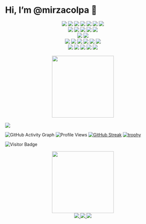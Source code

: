 # Hi, I’m @mirzacolpa 👋

<div align="center">
  <img src="https://img.shields.io/badge/Python-blue?logo=python&logoColor=white&style=for-the-badge"/>
  <img src="https://img.shields.io/badge/Java-orange?logo=java&logoColor=white&style=for-the-badge"/>
  <img src="https://img.shields.io/badge/C%23-blue?logo=csharp&logoColor=white&style=for-the-badge"/>
  <img src="https://img.shields.io/badge/PHP-777BB4?style=for-the-badge&logo=php&logoColor=white"/>
  <img src="https://img.shields.io/badge/JavaScript-F7DF1E?style=for-the-badge&logo=javascript&logoColor=black"/>
  <img src="https://img.shields.io/badge/HTML5-E34F26?style=for-the-badge&logo=html5&logoColor=white"/>
  <img src="https://img.shields.io/badge/CSS-1572B6?style=for-the-badge&logo=css3&logoColor=white"/>
  <br>
  <img src="https://img.shields.io/badge/Visual_Studio_Code-blue?style=for-the-badge&logo=visual-studio-code"/>
  <img src="https://img.shields.io/badge/Visual_Studio-blueviolet?style=for-the-badge&logo=visual-studio"/>
  <img src="https://img.shields.io/badge/PyCharm-orange?style=for-the-badge&logo=pycharm"/>
  <img src="https://img.shields.io/badge/NetBeans-blue?style=for-the-badge&logo=apache-netbeans-ide"/>
  <img src="https://img.shields.io/badge/Eclipse-2C2255?style=for-the-badge&logo=eclipse-ide"/>
  <br>
  <img src="https://img.shields.io/badge/MS_SQL-CC2927?style=for-the-badge&logo=microsoft-sql-server"/>
  <img src="https://img.shields.io/badge/Oracle_SQL-F80000?style=for-the-badge&logo=oracle"/>
  <br>
  <img src="https://img.shields.io/badge/Django-092E20?style=for-the-badge&logo=django"/>
  <img src="https://img.shields.io/badge/Spring-6DB33F?style=for-the-badge&logo=spring"/>
  <img src="https://img.shields.io/badge/.NET-512BD4?style=for-the-badge&logo=dotnet"/>
  <img src="https://img.shields.io/badge/Bootstrap-563D7C?style=for-the-badge&logo=bootstrap"/>
  <img src="https://img.shields.io/badge/Angular-DD0031?style=for-the-badge&logo=angular&logoColor=white"/>
  <img src="https://img.shields.io/badge/Laravel-FF2D20?style=for-the-badge&logo=laravel&logoColor=white"/>
  <br>
  <img src="https://img.shields.io/badge/Windows-0078D6?style=for-the-badge&logo=windows&logoColor=white"/>
  <img src="https://img.shields.io/badge/Linux-FCC624?style=for-the-badge&logo=linux&logoColor=black"/>
  <img src="https://img.shields.io/badge/AWS-232F3E?style=for-the-badge&logo=amazon-aws"/>
  <img src="https://img.shields.io/badge/Docker-2496ED?style=for-the-badge&logo=docker"/>
  <img src="https://img.shields.io/badge/Kubernetes-326CE5?style=for-the-badge&logo=kubernetes&logoColor=white"/>
</div>

<br>

<div align="center">
  <a href="https://github.com/anuraghazra/github-readme-stats">
    <img height=200 align="center" src="https://github-readme-stats.vercel.app/api?username=mirzacolpa&theme=radical" />
  </a>
  <!--
  <a href="https://github.com/anuraghazra/convoychat">
    <img height=200 align="center" src="https://github-readme-stats.vercel.app/api/top-langs/?username=mirzacolpa&size_weight=0.5&count_weight=0.5&theme=radical#gh-dark-mode-only" />
  </a>
  -->
</div>

<br>

<div>
  <img src="https://github-readme-stats.vercel.app/api/wakatime?username=cmirza&theme=radical#gh-dark-mode-only"/>
</div>
<be>

![GitHub Activity Graph](https://activity-graph.herokuapp.com/graph?username=mirzacolpa&theme=react-dark)
![Profile Views](https://komarev.com/ghpvc/?username=mirzacolpa&style=for-the-badge)
[![GitHub Streak](https://github-readme-streak-stats.herokuapp.com/?user=mirzacolpa&theme=radical)](https://git.io/streak-stats)
[![trophy](https://github-profile-trophy.vercel.app/?username=mirzacolpa&theme=radical)](https://github.com/ryo-ma/github-profile-trophy)

![Visitor Badge](https://visitor-badge.laobi.icu/badge?page_id=mirzacolpa.mirzacolpa)
<div align="center">
  <img src="https://media.giphy.com/media/26tn33aiTi1jkl6H6/giphy.gif" width="200"/>
</div>

<div align="center">
  <a href="https://twitter.com/yourusername" target="_blank">
    <img src="https://img.shields.io/badge/Twitter-blue?style=for-the-badge&logo=twitter&logoColor=white" />
  </a>
  <a href="https://linkedin.com/in/yourusername" target="_blank">
    <img src="https://img.shields.io/badge/LinkedIn-blue?style=for-the-badge&logo=linkedin&logoColor=white" />
  </a>
  <a href="mailto:your.email@example.com">
    <img src="https://img.shields.io/badge/Email-D14836?style=for-the-badge&logo=gmail&logoColor=white" />
  </a>
</div>


<br>
